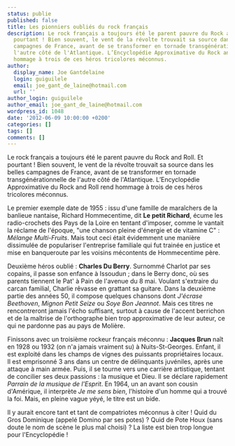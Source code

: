 ```yaml
---
status: publie
published: false
title: Les pionniers oubliés du rock français
description: Le rock français a toujours été le parent pauvre du Rock and Roll. Et
  pourtant ! Bien souvent, le vent de la révolte trouvait sa source dans les belles
  campagnes de France, avant de se transformer en tornade transgénérationnelle de
  l'autre côté de l'Atlantique. L’Encyclopédie Approximative du Rock and Roll rend
  hommage à trois de ces héros tricolores méconnus.
author:
  display_name: Joe Gantdelaine
  login: guiguilele
  email: joe_gant_de_laine@hotmail.com
  url: ''
author_login: guiguilele
author_email: joe_gant_de_laine@hotmail.com
wordpress_id: 1048
date: '2012-06-09 10:00:00 +0200'
categories: []
tags: []
comments: []
---
```

Le rock français a toujours été le parent pauvre du Rock and Roll. Et pourtant ! Bien souvent, le vent de la révolte trouvait sa source dans les belles campagnes de France, avant de se transformer en tornade transgénérationnelle de l'autre côté de l'Atlantique. L’Encyclopédie Approximative du Rock and Roll rend hommage à trois de ces héros tricolores méconnus.

Le premier exemple date de 1955 : issu d'une famille de maraîchers de la banlieue nantaise, Richard Hommecentime, dit __Le petit Richard__, écume les radio-crochets des Pays de la Loire en tentant d'imposer, comme le vantait la réclame de l'époque, "une chanson pleine d'énergie et de vitamine C" : *Mélange Multi-Fruits*. Mais tout ceci était évidemment une manière dissimulée de populariser l'entreprise familiale qui fut trainée en justice et mise en banqueroute par les voisins mécontents de Hommecentime père.

Deuxième héros oublié : __Charles Du Berry__. Surnommé Charlot par ses copains, il passe son enfance à Issoudun ; dans le Berry donc, où ses parents tiennent le Pat' à Pain de l'avenue du 8 mai. Voulant s'extraire du carcan familial, Charlie rêvasse en grattant sa guitare. Dans la deuxième partie des années 50, il compose quelques chansons dont *J'écrase Beethoven*, *Mignon Petit Seize* ou *Soye Bon Jeannot*. Mais ces titres ne rencontreront jamais l'écho suffisant, surtout à cause de l'accent berrichon et de la maîtrise de l'orthographe bien trop approximative de leur auteur, ce qui ne pardonne pas au pays de Molière.

Finissons avec un troisième rockeur français méconnu : __Jacques Brun__ naît en 1928 ou 1932 (on n'a jamais vraiment su) à Nuits-St-Georges. Enfant, il est exploité dans les champs de vignes des puissants propriétaires locaux. Il est emprisonné 3 ans dans un centre de délinquants juvéniles, après une attaque à main armée. Puis, il se tourne vers une carrière artistique, tentant de concilier ses deux passions : la musique et Dieu. Il se déclare rapidement *Parrain de la musique de l'Esprit*. En 1964, un an avant son cousin d'Amérique, il interprète *Je me sens bien*, l'histoire d'un homme qui a trouvé la foi. Mais, en pleine vague yéyé, le titre est un bide.

Il y aurait encore tant et tant de compatriotes méconnus à citer ! Quid du Gros Dominique (appelé Domino par ses potes) ? Quid de Pote Houx (sans doute le nom de scène le plus mal choisi) ? La liste est bien trop longue pour l'Encyclopédie !
